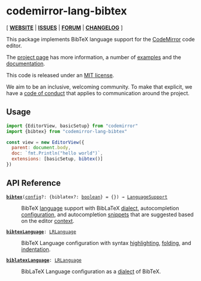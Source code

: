 <!-- NOTE: README.md is generated from src/README.md -->

# codemirror-lang-bibtex

[ [**WEBSITE**](https://codemirror.net/) | [**ISSUES**](https://github.com/vaisriv/codemirror-lang-bibtex/issues) | [**FORUM**](https://discuss.codemirror.net/c/next/) | [**CHANGELOG**](https://github.com/vaisriv/codemirror-lang-bibtex/blob/main/CHANGELOG.md) ]

This package implements BibTeX language support for the
[CodeMirror](https://codemirror.net/) code editor.

The [project page](https://codemirror.net/) has more information, a
number of [examples](https://codemirror.net/examples/) and the
[documentation](https://codemirror.net/docs/).

This code is released under an
[MIT license](https://github.com/vaisriv/codemirror-lang-bibtex/tree/main/LICENSE).

We aim to be an inclusive, welcoming community. To make that explicit,
we have a [code of
conduct](http://contributor-covenant.org/version/1/1/0/) that applies
to communication around the project.

## Usage

```javascript
import {EditorView, basicSetup} from "codemirror"
import {bibtex} from "codemirror-lang-bibtex"

const view = new EditorView({
  parent: document.body,
  doc: `fmt.Println("hello world")`,
  extensions: [basicSetup, bibtex()]
})
```

## API Reference

<dl>
<dt id="user-content-bibtex">
  <code><strong><a href="#user-content-bibtex">bibtex</a></strong>(<a id="user-content-bibtex^config" href="#user-content-bibtex^config">config</a>&#8288;?: {biblatex&#8288;?: <a href="https://developer.mozilla.org/en-US/docs/Web/JavaScript/Reference/Global_Objects/Boolean">boolean</a>} = {}) → <a href="https://codemirror.net/docs/ref#language.LanguageSupport">LanguageSupport</a></code></dt>

<dd><p>BibTeX <a href="https://codemirror.net/docs/ref/#language.LRLanguage">language</a> support with BibLaTeX <a href="https://lezer.codemirror.net/docs/ref/#lr.ParserConfig.dialect">dialect</a>, autocompletion <a href="https://codemirror.net/docs/ref/#autocomplete.autocompletion%5Econfig">configuration</a>, and autocompletion <a href="https://codemirror.net/docs/ref/#autocomplete.snippet">snippets</a> that are suggested based on the editor <a href="https://codemirror.net/docs/ref/#autocomplete.CompletionContext">context</a>.</p>
</dd>
<dt id="user-content-bibtexlanguage">
  <code><strong><a href="#user-content-bibtexlanguage">bibtexLanguage</a></strong>: <a href="https://codemirror.net/docs/ref#language.LRLanguage">LRLanguage</a></code></dt>

<dd><p>BibTeX Language configuration with syntax <a href="https://codemirror.net/docs/ref/#language.syntaxHighlighting">highlighting</a>, <a href="https://codemirror.net/docs/ref/#language.foldNodeProp">folding</a>, and <a href="https://codemirror.net/docs/ref/#language.indentNodeProp">indentation</a>.</p>
</dd>
<dt id="user-content-biblatexlanguage">
  <code><strong><a href="#user-content-biblatexlanguage">biblatexLanguage</a></strong>: <a href="https://codemirror.net/docs/ref#language.LRLanguage">LRLanguage</a></code></dt>

<dd><p>BibLaTeX Language configuration as a <a href="https://lezer.codemirror.net/docs/ref/#lr.ParserConfig.dialect">dialect</a> of BibTeX.</p>
</dd>
</dl>

